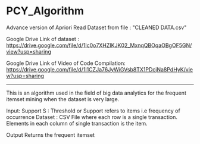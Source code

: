 # PCY_Algorithm
Advance version of Apriori
Read Dataset from file : "CLEANED DATA.csv"

Google Drive Link of dataset : 
https://drive.google.com/file/d/1Ic0o7XHZIKJK02_MxnqQBOqaOBgOF5GN/view?usp=sharing

Google Drive Link of Video of Code Compilation: 
https://drive.google.com/file/d/1I1CZJa76JyWiGVsb8TX1PDcjNa8PdHyK/view?usp=sharing

________________________________________________________________________________________________________________________________________________________________
This is an algorithm used in the field of big data analytics for the frequent itemset mining when the dataset is very large. 

Input: 
Support S : Threshold or Support refers to items i.e frequency of occurrence 
Dataset   : CSV File where each row is a single transaction. Elements in each column of single transaction is the item. 

Output
Returns the frequent itemset 
